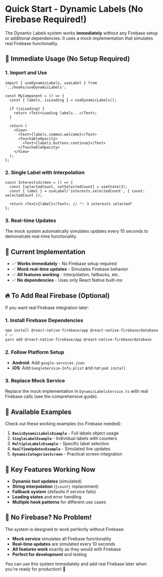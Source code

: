 # Quick Start - Dynamic Labels (No Firebase Required!)

The Dynamic Labels system works **immediately** without any Firebase setup or additional dependencies. It uses a mock implementation that simulates real Firebase functionality.

## 🚀 **Immediate Usage (No Setup Required)**

### 1. Import and Use

```tsx
import { useDynamicLabels, useLabel } from '../hooks/useDynamicLabels';

const MyComponent = () => {
  const { labels, isLoading } = useDynamicLabels();

  if (isLoading) {
    return <Text>Loading labels...</Text>;
  }

  return (
    <View>
      <Text>{labels.common.welcome}</Text>
      <TouchableOpacity>
        <Text>{labels.buttons.continue}</Text>
      </TouchableOpacity>
    </View>
  );
};
```

### 2. Single Label with Interpolation

```tsx
const InterestsScreen = () => {
  const [selectedCount, setSelectedCount] = useState(3);
  const { label } = useLabel('interests.selectedCount', { count: selectedCount });
  
  return <Text>{label}</Text>; // "✨ 3 interests selected"
};
```

### 3. Real-time Updates

The mock system automatically simulates updates every 10 seconds to demonstrate real-time functionality.

## 🔧 **Current Implementation**

- ✅ **Works immediately** - No Firebase setup required
- ✅ **Mock real-time updates** - Simulates Firebase behavior
- ✅ **All features working** - Interpolation, fallbacks, etc.
- ✅ **No dependencies** - Uses only React Native built-ins

## 🔥 **To Add Real Firebase (Optional)**

If you want real Firebase integration later:

### 1. Install Firebase Dependencies

```bash
npm install @react-native-firebase/app @react-native-firebase/database
# or
yarn add @react-native-firebase/app @react-native-firebase/database
```

### 2. Follow Platform Setup

- **Android**: Add `google-services.json`
- **iOS**: Add `GoogleService-Info.plist` and run `pod install`

### 3. Replace Mock Service

Replace the mock implementation in `DynamicLabelsService.ts` with real Firebase calls (see the comprehensive guide).

## 📱 **Available Examples**

Check out these working examples (no Firebase needed):

1. **`BasicDynamicLabelsExample`** - Full labels object usage
2. **`SingleLabelExample`** - Individual labels with counters
3. **`MultipleLabelsExample`** - Specific label selection
4. **`RealTimeUpdatesExample`** - Simulated live updates
5. **`DynamicCategoriesScreen`** - Practical screen integration

## 🎯 **Key Features Working Now**

- **Dynamic text updates** (simulated)
- **String interpolation** (`{count}` replacement)
- **Fallback system** (defaults if service fails)
- **Loading states** and error handling
- **Multiple hook patterns** for different use cases

## 🚨 **No Firebase? No Problem!**

The system is designed to work perfectly without Firebase:

- **Mock service** simulates all Firebase functionality
- **Real-time updates** are simulated every 10 seconds
- **All features work** exactly as they would with Firebase
- **Perfect for development** and testing

You can use this system immediately and add real Firebase later when you're ready for production! 🎉
